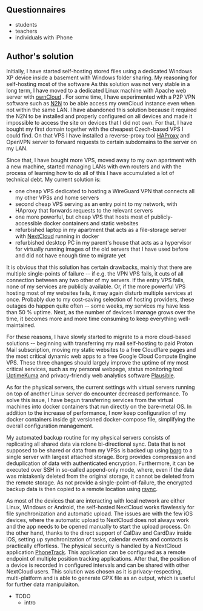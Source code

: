 ## Questionnaires

- students
- teachers
- individuals with iPhone

## Author's solution

Initially, I have started self-hosting stored files using a dedicated Windows XP device inside a basement with Windows folder sharing. My reasoning for self-hosting most of the software As this solution was not very stable in a long term, I have moved to a dedicated Linux machine with Apache web server with [ownCloud](https://owncloud.com/) . For some time, I have experimented with a P2P VPN software such as [N2N](https://github.com/ntop/n2n) to be able access my ownCloud instance even when not within the same LAN. I have abandoned this solution because it required the N2N to be installed and properly configured on all devices and made it impossible to access the site on devices that I did not own. For that, I have bought my first domain together with the cheapest Czech-based VPS I could find. On that VPS I have installed a reverse-proxy tool [HAProxy](https://www.haproxy.org/) and OpenVPN server to forward requests to certain subdomains to the server on my LAN.

Since that, I have bought more VPS, moved away to my own apartment with a new machine, started managing LANs with own routers and with the process of learning how to do all of this I have accumulated a lot of technical debt. My current solution is:

- one cheap VPS dedicated to hosting a WireGuard VPN that connects all my other VPSs and home servers
- second cheap VPS serving as an entry point to my network, with HAproxy that forwards requests to the relevant servers
- one more powerful, but cheap VPS that hosts most of publicly-accessible docker containers and static websites
- refurbished laptop in my apartment that acts as a file-storage server with [NextCloud](https://nextcloud.com/) running in docker
- refurbished desktop PC in my parent's house that acts as a hypervisor for virtually running images of the old servers that I have used before and did not have enough time to migrate yet

It is obvious that this solution has certain drawbacks, mainly that there are multiple single-points of failure -- if e.g. the VPN VPS fails, it cuts of all connection between any two other of my servers. If the entry VPS fails, none of my services are publicly available. Or, if the more powerful VPS hosting most of my websites fails, it may again disturb multiple services at once. Probably due to my cost-saving selection of hosting providers, these outages do happen quite often -- some weeks, my services my have less than 50 % uptime. Next, as the number of devices I manage grows over the time, it becomes more and more time consuming to keep everything well-maintained.

For these reasons, I have slowly started to migrate to a more cloud-based solutions -- beginning with transferring my mail self-hosting to paid Proton Mail subscription, moving my static websites to a free Cloudflare pages and the most critical dynamic web apps to a free Google Cloud Compute Engine VPS. These three changes should largely improve the uptime of my most critical services, such as my personal webpage, status monitoring tool [UptimeKuma](https://github.com/louislam/uptime-kuma) and privacy-friendly web analytics software [Plausible](https://plausible.io/).

As for the physical servers, the current settings with virtual servers running on top of another Linux server do encounter decreased performance. To solve this issue, I have begun transferring services from the virtual machines into docker containers that run directly on the bare-metal OS. In addition to the increase of performance, I now keep configuration of my docker containers inside git versioned docker-compose file, simplifying the overall configuration management.

My automated backup routine for my physical servers consists of replicating all shared data via rclone bi-directional sync. Data that is not supposed to be shared or data from my VPSs is backed up using [borg](https://borgbackup.readthedocs.io/en/stable/) to a single server with largest attached storage. Borg provides compression and deduplication of data with authenticated encryption. Furthermore, it can be executed over SSH in so-called append-only mode, where, even if the data was mistakenly deleted from the original storage, it cannot be deleted from the remote storage. As not provide a single-point-of-failure, the encrypted backup data is then copied to a remote location using [rsync](https://github.com/rsyncproject/rsync).

As most of the devices that are interacting with local network are either Linux, Windows or Android, the self-hosted NextCloud works flawlessly for file synchronization and automatic upload. The issues are with the few iOS devices, where the automatic upload to NextCloud does not always work and the app needs to be opened manually to start the upload process. On the other hand, thanks to the direct support of CalDav and CardDav inside iOS, setting up synchronization of tasks, calendar events and contacts is practically effortless. The physical security is handled by a NextCloud application [PhoneTrack](https://apps.nextcloud.com/apps/phonetrack). This application can be configured as a remote endpoint of multiple position tracking applications. After that, the position of a device is recorded in configured intervals and can be shared with other NextCloud users. This solution was chosen as it is privacy-respecting, multi-platform and is able to generate GPX file as an output, which is useful for further data manipulaiton.

- TODO
	- intro
